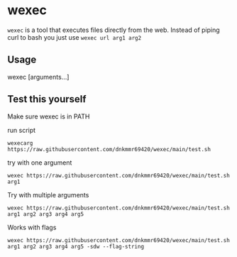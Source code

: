 # wexec

`wexec` is a tool that executes files directly from the web. Instead of piping curl to bash you just use `wexec url arg1 arg2`

## Usage

wexec <url> [arguments...]

## Test this yourself

Make sure wexec is in PATH

run script

```shell
wexecarg https://raw.githubusercontent.com/dnkmmr69420/wexec/main/test.sh
```

try with one argument

```shell
wexec https://raw.githubusercontent.com/dnkmmr69420/wexec/main/test.sh arg1
```

Try with multiple arguments

```shell
wexec https://raw.githubusercontent.com/dnkmmr69420/wexec/main/test.sh arg1 arg2 arg3 arg4 arg5
```

Works with flags

```shell
wexec https://raw.githubusercontent.com/dnkmmr69420/wexec/main/test.sh arg1 arg2 arg3 arg4 arg5 -sdw --flag-string
```
